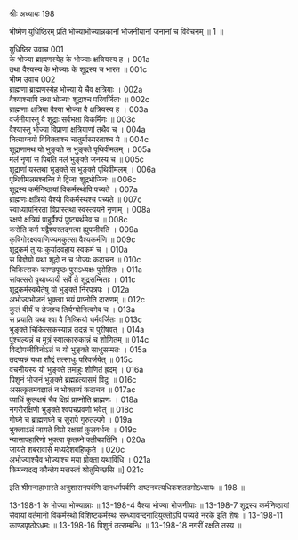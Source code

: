 श्रीः
अध्यायः 198

भीष्मेण युधिष्ठिरम् प्रति भोज्याभोज्यान्नकानां भोजनीयानां जनानां च विवेचनम् ॥ 1 ॥

युधिष्ठिर उवाच 	001  
के भोज्या ब्राह्मणस्येह के भोज्याः क्षत्रियस्य ह ।	001a  
तथा वैश्यस्य के भोज्याः के शूद्रस्य च भारत ॥	001c  
भीष्म उवाच 	002  
ब्राह्मणा ब्राह्मणस्येह भोज्या ये चैव क्षत्रियाः ।	002a  
वैश्याश्चापि तथा भोज्याः शूद्राश्च परिवर्जिताः ॥	002c  
ब्राह्मणाः क्षत्रिया वैश्या भोज्या वै क्षत्रियस्य ह ।	003a  
वर्जनीयास्तु वै शूद्राः सर्वभक्षा विकर्मिणः ॥	003c  
वैश्यास्तु भोज्या विप्राणां क्षत्रियाणां तथैव च ।	004a  
नित्याग्नयो विविक्ताश्च चातुर्मास्यरताश्च ये ॥	004c  
शूद्राणामथ यो भुङ्क्ते स भुङ्क्ते पृथिवीमलम् ।	005a  
मलं नृणां स पिबति मलं भुङ्क्ते जनस्य च ॥	005c  
शूद्राणां यस्तथा भुङ्क्ते स भुङ्क्ते पृथिवीमलम् ।	006a  
पृथिवीमलमश्नन्ति ये द्विजाः शूद्रभोजिनः ॥	006c  
शूद्रस्य कर्मनिष्ठायां विकर्मस्थोपि पच्यते ।	007a  
ब्राह्मणः क्षत्रियो वैश्यो विकर्मस्थश्च पच्यते ॥	007c  
स्वाध्यायनिरता विप्रास्तथा स्वस्त्ययने नृणाम् ।	008a  
रक्षणे क्षत्रियं प्राहुर्वैश्यं पुष्ट्यर्थमेव च ॥	008c  
करोति कर्म यद्वैश्यस्तद्गत्वा ह्युपजीवति ।	009a  
कृषिगोरक्ष्यवाणिज्यमकुत्सा वैश्यकर्मणि ॥	009c  
शूद्रकर्म तु यः कुर्यादवहाय स्वकर्म च ।	010a  
स विज्ञेयो यथा शूद्रो न च भोज्यः कदाचन ॥	010c  
चिकित्सकः काण्डपृष्ठः पुराऽध्यक्षः पुरोहितः ।	011a  
सांवत्सरो वृथाध्यायी सर्वे ते शूद्रसम्मिताः ॥	011c  
शूद्रकर्मस्वथैतेषु यो भुङ्क्ते निरपत्रपः ।	012a  
अभोज्यभोजनं भुक्त्वा भयं प्राप्नोति दारुणम् ॥	012c  
कुलं वीर्यं च तेजश्च तिर्यग्योनित्वमेव च ।	013a  
स प्रयाति यथा श्वा वै निष्क्रियो धर्मवर्जितः ॥	013c  
भुङ्क्ते चिकित्सकस्यान्नं तदन्नं च पुरीषवत् ।	014a  
पुंश्चल्यन्नं च मूत्रं स्यात्कारुकान्नं च शोणितम् ॥	014c  
विद्योपजीविनोऽन्नं च यो भुङ्क्ते साधुसम्मतः ।	015a  
तदप्यन्नं यथा शौद्रं तत्साधुः परिवर्जयेत् ॥	015c  
वचनीयस्य यो भुङ्क्ते तमाहुः शोणितं ह्रदम् ।	016a  
पिशुनं भोजनं भुङ्क्ते ब्रह्महत्यासमं विदुः ॥	016c  
असत्कृतमवज्ञातं न भोक्तव्यं कदाचन ॥	017ac  
व्याधिं कुलक्षयं चैव क्षिप्रं प्राप्नोति ब्राह्मणः ।	018a  
नगरीरक्षिणो भुङ्क्ते श्वपचप्रवणो भवेत् ॥	018c  
गोघ्ने च ब्राह्मणघ्ने च सुरापे गुरुतल्पगे ।	019a  
भुक्त्वाऽन्नं जायते विप्रो रक्षसां कुलवर्धनः ॥	019c  
न्यासापहारिणो भुक्त्वा कृतघ्ने क्लीबवर्तिनि ।	020a  
जायते शबरावासे मध्यदेशबहिष्कृते ॥	020c  
अभोज्याश्चैव भोज्याश्च मया प्रोक्ता यथाविधि ।	021a  
किमन्यदद्य कौन्तेय मत्तस्त्वं श्रोतुमिच्छसि ॥] 	021c  

इति श्रीमन्महाभारते अनुशासनपर्वणि दानधर्मपर्वणि अष्टनवत्यधिकशततमोऽध्यायः ॥ 198 ॥

13-198-1 के भोज्या भोज्यान्नाः ॥ 13-198-4 वैश्या भोज्या भोजनीयाः ॥ 13-198-7 शूद्रस्य कर्मनिष्ठायां सेवायां वर्तमानो विकर्मस्थो विशिष्टकर्मस्थः सन्ध्यावन्दनादियुक्तोऽपि पच्यते नरके इति शेषः ॥ 13-198-11 काण्डपृष्ठोऽधमः ॥ 13-198-16 पिशुनं तत्सम्बन्धि ॥ 13-198-18 नगरीं रक्षति तस्य ॥
